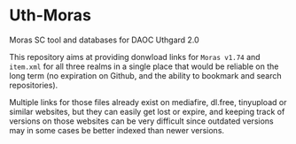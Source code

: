 # Uth-Moras
Moras SC tool and databases for DAOC Uthgard 2.0

This repository aims at providing donwload links for `Moras v1.74` and `item.xml` for all three realms in a single place that would be reliable on the long term (no expiration on Github, and the ability to bookmark and search repositories).

Multiple links for those files already exist on mediafire, dl.free, tinyupload or similar websites, but they can easily get lost or expire, and keeping track of versions on those websites can be very difficult since outdated versions may in some cases be better indexed than newer versions.
